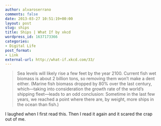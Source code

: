 ```yaml
---
author: alvaroserrano
comments: false
date: 2013-03-27 10:51:19+00:00
layout: post
slug: ships
title: Ships | What If by xkcd
wordpress_id: 1637173366
categories:
- Digital Life
post_format:
- Link
external-url: http://what-if.xkcd.com/33/
---
```


<blockquote>Sea levels will likely rise a few feet by the year 2100. Current fish wet biomass is about 2 billion tons, so removing them won’t make a dent either. (Marine fish biomass dropped by 80% over the last century, which—taking into consideration the growth rate of the world’s shipping fleet—leads to an odd conclusion: Sometime in the last few years, we reached a point where there are, by weight, more ships in the ocean than fish.)</blockquote>



I laughed when I first read this. Then I read it again and it scared the crap out of me.
